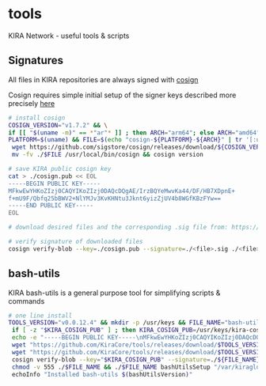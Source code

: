 # tools
KIRA Network - useful tools & scripts

## Signatures

All files in KIRA repositories are always signed with [cosign](https://github.com/sigstore/cosign/releases)

Cosign requires simple initial setup of the signer keys described more precisely [here](https://dev.to/n3wt0n/sign-your-container-images-with-cosign-github-actions-and-github-container-registry-3mni)

```bash
# install cosign
COSIGN_VERSION="v1.7.2" && \
if [[ "$(uname -m)" == *"ar"* ]] ; then ARCH="arm64"; else ARCH="amd64" ; fi && echo $ARCH && \
PLATFORM=$(uname) && FILE=$(echo "cosign-${PLATFORM}-${ARCH}" | tr '[:upper:]' '[:lower:]') && \
 wget https://github.com/sigstore/cosign/releases/download/${COSIGN_VERSION}/$FILE && chmod +x -v ./$FILE && \
 mv -fv ./$FILE /usr/local/bin/cosign && cosign version

# save KIRA public cosign key
cat > ./cosign.pub << EOL
-----BEGIN PUBLIC KEY-----
MFkwEwYHKoZIzj0CAQYIKoZIzj0DAQcDQgAE/IrzBQYeMwvKa44/DF/HB7XDpnE+
f+mU9F/Qbfq25bBWV2+NlYMJv3KvKHNtu3Jknt6yizZjUV4b8WGfKBzFYw==
-----END PUBLIC KEY-----
EOL

# download desired files and the corresponding .sig file from: https://github.com/KiraCore/tools/releases

# verify signature of downloaded files
cosign verify-blob --key=./cosign.pub --signature=./<file>.sig ./<file>
```

## bash-utils

KIRA bash-utils is a general purpose tool for simplifying scripts & commands

```bash
# one line install
TOOLS_VERSION="v0.0.12.4" && mkdir -p /usr/keys && FILE_NAME="bash-utils.sh" && \
 if [ -z "$KIRA_COSIGN_PUB" ] ; then KIRA_COSIGN_PUB=/usr/keys/kira-cosign.pub ; fi && \
 echo -e "-----BEGIN PUBLIC KEY-----\nMFkwEwYHKoZIzj0CAQYIKoZIzj0DAQcDQgAE/IrzBQYeMwvKa44/DF/HB7XDpnE+\nf+mU9F/Qbfq25bBWV2+NlYMJv3KvKHNtu3Jknt6yizZjUV4b8WGfKBzFYw==\n-----END PUBLIC KEY-----" > $KIRA_COSIGN_PUB && \
 wget "https://github.com/KiraCore/tools/releases/download/$TOOLS_VERSION/${FILE_NAME}" -O ./$FILE_NAME && \
 wget "https://github.com/KiraCore/tools/releases/download/$TOOLS_VERSION/${FILE_NAME}.sig" -O ./${FILE_NAME}.sig && \
 cosign verify-blob --key="$KIRA_COSIGN_PUB" --signature=./${FILE_NAME}.sig ./$FILE_NAME && \
 chmod -v 555 ./$FILE_NAME && ./$FILE_NAME bashUtilsSetup "/var/kiraglob" && . /etc/profile && \
 echoInfo "Installed bash-utils $(bashUtilsVersion)"
```
